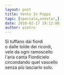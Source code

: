 ```yaml
---
layout: post
title: Vento In Poppa
tags: [speciale,onestar,]
date: 2010-02-17 19:12:00
author: pietro
---
```

Si tuffano dai fiordi<br/>o dalle tolde dei ricordi,<br/>vele da ogni ramoscello<br/>l'aria canta Fiordicielo<br/>circondando quel vascello<br/>senza più lasciarlo solo.
